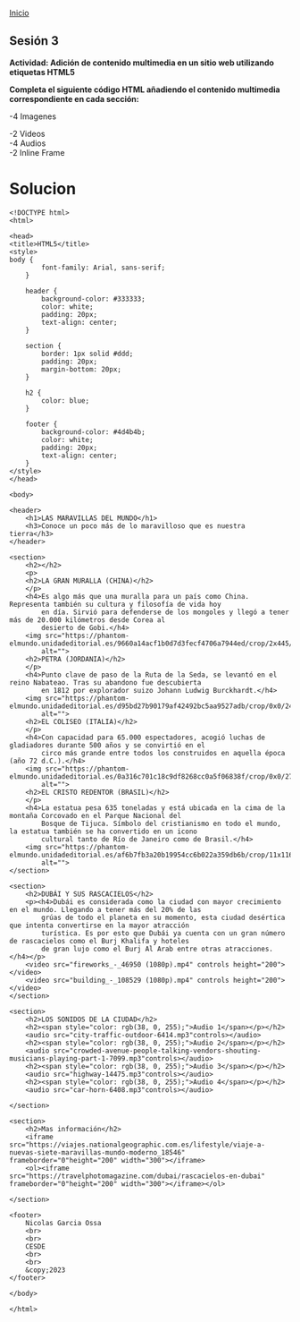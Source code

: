 <!-- No borrar o modificar -->
[Inicio](./index.md)

## Sesión 3 


<!-- Su documentación aquí -->

**Actividad: Adición de contenido multimedia en un sitio web utilizando etiquetas HTML5**

**Completa el siguiente código HTML añadiendo el contenido multimedia correspondiente en cada sección:**

-4 Imagenes
<div>
-2 Videos
<div>
-4 Audios
<div>
-2 Inline Frame

# Solucion 

    <!DOCTYPE html>
    <html>

    <head>
    <title>HTML5</title>
    <style>
    body {
            font-family: Arial, sans-serif;
        }

        header {
            background-color: #333333;
            color: white;
            padding: 20px;
            text-align: center;
        }

        section {
            border: 1px solid #ddd;
            padding: 20px;
            margin-bottom: 20px;
        }

        h2 {
            color: blue;
        }

        footer {
            background-color: #4d4b4b;
            color: white;
            padding: 20px;
            text-align: center;
        }
    </style>
    </head>

    <body>

    <header>
        <h1>LAS MARAVILLAS DEL MUNDO</h1>
        <h3>Conoce un poco más de lo maravilloso que es nuestra tierra</h3>
    </header>

    <section>
        <h2></h2>
        <p>
        <h2>LA GRAN MURALLA (CHINA)</h2>
        </p>
        <h4>Es algo más que una muralla para un país como China. Representa también su cultura y filosofía de vida hoy
            en día. Sirvió para defenderse de los mongoles y llegó a tener más de 20.000 kilómetros desde Corea al
            desierto de Gobi.</h4>
        <img src="https://phantom-elmundo.unidadeditorial.es/9660a14acf1b0d7d3fecf4706a7944ed/crop/2x445/1988x1769/resize/473/f/webp/assets/multimedia/imagenes/2022/06/22/16559106753164.jpg"
            alt="">
        <h2>PETRA (JORDANIA)</h2>
        </p>
        <h4>Punto clave de paso de la Ruta de la Seda, se levantó en el reino Nabateao. Tras su abandono fue descubierta
            en 1812 por explorador suizo Johann Ludwig Burckhardt.</h4>
        <img src="https://phantom-elmundo.unidadeditorial.es/d95bd27b90179af42492bc5aa9527adb/crop/0x0/2445x1630/resize/473/f/webp/assets/multimedia/imagenes/2022/06/22/16559108170966.jpg"
            alt="">
        <h2>EL COLISEO (ITALIA)</h2>
        </p>
        <h4>Con capacidad para 65.000 espectadores, acogió luchas de gladiadores durante 500 años y se convirtió en el
            circo más grande entre todos los construidos en aquella época (año 72 d.C.).</h4>
        <img src="https://phantom-elmundo.unidadeditorial.es/0a316c701c18c9df8268cc0a5f06838f/crop/0x0/2732x1821/resize/473/f/webp/assets/multimedia/imagenes/2022/06/22/16559108733659.jpg"
            alt="">
        <h2>EL CRISTO REDENTOR (BRASIL)</h2>
        </p>
        <h4>La estatua pesa 635 toneladas y está ubicada en la cima de la montaña Corcovado en el Parque Nacional del
            Bosque de Tijuca. Símbolo del cristianismo en todo el mundo, la estatua también se ha convertido en un icono
            cultural tanto de Río de Janeiro como de Brasil.</h4>
        <img src="https://phantom-elmundo.unidadeditorial.es/af6b7fb3a20b19954cc6b022a359db6b/crop/11x116/2194x1572/resize/473/f/webp/assets/multimedia/imagenes/2022/06/22/16559112327509.jpg"
            alt="">
    </section>

    <section>
        <h2>DUBÁI Y SUS RASCACIELOS</h2>
        <p><h4>Dubái es considerada como la ciudad con mayor crecimiento en el mundo. Llegando a tener más del 20% de las
            grúas de todo el planeta en su momento, esta ciudad desértica que intenta convertirse en la mayor atracción
            turística. Es por esto que Dubái ya cuenta con un gran número de rascacielos como el Burj Khalifa y hoteles
            de gran lujo como el Burj Al Arab entre otras atracciones.</h4></p>
        <video src="fireworks_-_46950 (1080p).mp4" controls height="200"></video>
        <video src="building_-_108529 (1080p).mp4" controls height="200"></video>
    </section>

    <section>
        <h2>LOS SONIDOS DE LA CIUDAD</h2>
        <h2><span style="color: rgb(38, 0, 255);">Audio 1</span></p></h2>
        <audio src="city-traffic-outdoor-6414.mp3"controls></audio>
        <h2><span style="color: rgb(38, 0, 255);">Audio 2</span></p></h2>
        <audio src="crowded-avenue-people-talking-vendors-shouting-musicians-playing-part-1-7099.mp3"controls></audio>
        <h2><span style="color: rgb(38, 0, 255);">Audio 3</span></p></h2>
        <audio src="highway-14475.mp3"controls></audio>
        <h2><span style="color: rgb(38, 0, 255);">Audio 4</span></p></h2>
        <audio src="car-horn-6408.mp3"controls></audio>

    </section>

    <section>
        <h2>Mas información</h2>
        <iframe src="https://viajes.nationalgeographic.com.es/lifestyle/viaje-a-nuevas-siete-maravillas-mundo-moderno_18546" frameborder="0"height="200" width="300"></iframe>
        <ol><iframe src="https://travelphotomagazine.com/dubai/rascacielos-en-dubai" frameborder="0"height="200" width="300"></iframe></ol>

    </section>

    <footer>
        Nicolas Garcia Ossa
        <br>
        <br>
        CESDE
        <br>
        <br>
        &copy;2023
    </footer>

    </body>

    </html>


